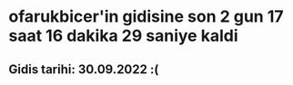# ofarukbicer'in gidisine son 2 gun 17 saat 16 dakika 29 saniye kaldi

## Gidis tarihi: 30.09.2022 :(